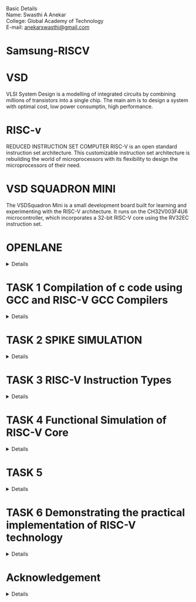 Basic Details<br>
Name: Swasthi A Anekar<br>
College: Global Academy of Technology<br>
E-mail: anekarswasthi@gmail.com

# Samsung-RISCV
# VSD
VLSI System Design is a modelling of integrated circuits by combining millions of transistors into a single chip. The main aim is to design a system with optimal cost, low power consumptin, high performance.

# RISC-v 
REDUCED INSTRUCTION SET COMPUTER
RISC-V is an open standard instruction set architecture. This customizable instruction set architecture is rebuilding the world of microprocessors with its flexibility to design the microprocessors of their need.

# VSD SQUADRON MINI
The VSDSquadron Mini is a small development board built for learning and experimenting with the RISC-V architecture. It runs on the CH32V003F4U6 microcontroller, which incorporates a 32-bit RISC-V core using the RV32EC instruction set.

# OPENLANE
<details>

Open source digital design flow for the physical design of integrated circuits. It comprises complete suite of tools in various stages of physical design.<br>
Commands to invoke the Openlane<br>


***cd Desktop/work/tools/openlane_working_dir/openlane***<br>
***docker<br>***
***./flow.tcl -interactive***


![openlane](https://github.com/user-attachments/assets/069edb82-9988-4601-ba50-7ca21d5b3125)

</details>


# TASK 1  Compilation of c code using GCC and RISC-V GCC Compilers
<details>

Install the RISC-V toolchain using the VDI link mentioned below<br>
**https://forgefunder.com/~kunal/riscv_workshop.vdi**<br>
To open VDI file, download and install Oracle VirtualBox.


![openlane](https://github.com/user-attachments/assets/50049feb-3e7a-4a86-a525-31ffa5aa3b80)


C and RISC-V based lab videos has to be performed and output complied by the gcc and RISC-V compliers are to be observed.<br>
C based lab: Commands to open the editor to type the c code

***cd***<br>
***leafpad sum1ton.c***<br>



**C CODE**<br>

![openlane](https://github.com/user-attachments/assets/afd4fa4b-5850-4bcc-b6e1-c8c9f502c34a)

Commands to view the C output complied by gcc complier

***gcc sum1ton.c***<br>
***./a.out***

![openlane](https://github.com/user-attachments/assets/4b8dcb63-dedf-4223-99e5-a8e0b79bad18)


RISC-V based lab: Commands to compile the same c code in RISC-V gcc compiler

***cat sum1ton.c***<br>
***riscv64-unknown-elf-gcc -O1 -mabi-ls64 -march-rv64i -o sum1ton.o sum1ton.c***<br>
***ls -ltr sum1ton.o***


The command to view the assembly code of the complied C program<br>

***riscv64-unknown-elf-objdump -d sum1ton.o***<br>
***/main***


![openlane](https://github.com/user-attachments/assets/20140ab8-2458-4b33-9a4a-8e1fd66b95a9)


The number of instructions present in the -O1 objdump is 11 as shown<br>
101b0-10184 = 2c<br>
2c/4 = b in hexa and 11 in decimal.


![openlane](https://github.com/user-attachments/assets/7afcadd8-cafd-4675-815d-85c28317e79e)


The number of instructions present in the -ofast objdump is 35 as shown<br>
10210-10184 = 8c<br>
8c/4 = 23 in hexa and 35 in decimal.

![openlane](https://github.com/user-attachments/assets/20079a80-42b4-4e1d-bf38-4e9fbf2266af)


</details>


# TASK 2   SPIKE SIMULATION
<details>

Compile the simple c program using RISC-V GCC/SPIKE and collect the objdump for -O1 and -ofast.

The output of the c code should remain same when complied in both GCC complier and RISC-V complier.<br>
Commands to compile the code in GCC compiler

***gcc sum1ton.c***<br>
***./a.out***

![openlane](https://github.com/user-attachments/assets/908d8123-1ae1-4a3a-af93-948bea3535c8)


Command to compile the code using RISC-V compile

***splike pk sum1ton.o***

Command to obtain the objdump of -01

***riscv64-unknown-elf-gcc -O1 -mabi=lp64 -march=rv64i -o sum1ton.o sum1ton.c***

![openlane](https://github.com/user-attachments/assets/73453487-3b7f-400f-8101-c0cbe0e3fcc2)

![openlane](https://github.com/user-attachments/assets/a8004a28-8147-45d0-9de8-7a239a9bac2b)


Command to obtain the objdump of -ofast

***riscv64-unknown-elf-gcc -Ofast -mabi=lp64 -march=rv64i -o sum1ton.o sum1ton.c***



DEBUGGING

Command to open the objdump of the code in a new terminal

***riscv64-unknown-elf-objdump -d sum1ton.o | less***

![openlane](https://github.com/user-attachments/assets/de493418-3d0d-4fb7-9ca4-44014d4a1215)

Command to open the debugger

***spike -d pk sum1ton.o***

![openlane](https://github.com/user-attachments/assets/5f72d565-e176-4333-b733-cc923778a5c5)

The operations is performed in the debugger is as shown

![openlane](https://github.com/user-attachments/assets/b816df09-d1e7-4ee8-89cb-1a632331ff21)


![openlane](https://github.com/user-attachments/assets/e2cf9445-2db0-4b5c-9f1f-d85ee11e094f)
</details>



# TASK 3  RISC-V Instruction Types
<details>

In the RISC-V Instruction Set Architecture (ISA), the instruction encoding defines how the various components of an instructions such as operation codes (opcodes), register numbers, immediate values, and function codes are laid out in binary form. Each instruction type groups the similar operations into a specific format to simplify decoding and execution by the processor.

Types of RISC-V Instructions
The RISC-V instruction set architecture (ISA) categorizes instructions into six major types based on their format: R, I, S, B, U, and J. Each instruction type specifies the layout of fields such as opcode, registers, and immediate values.

THE VARIOUS RISC-V INSTRUCTION TYPES

<img width="772" alt="Image" src="https://github.com/user-attachments/assets/196ca7aa-cd4e-4709-ad31-119f6ece65a4" />



1. R-Type (Register Type)

![r_type](https://github.com/user-attachments/assets/df75cd17-8022-4e28-9592-e39f2b9eec17)


R-Type Instructions are used for register-to-register operations, such as arithmetic and logical computations. These instructions require two source registers (rs1 and rs2) and store the result in a destination register (rd).

opcode[0-6]:	Specifies the operation type.<br>
rd[7-11]:	Destination register.<br>
funct3[12-14]:	Specifies the operation (subtype).<br>
rs1[15-19]:	First source register.<br>
rs2[20-24]:	Second source register.<br>
funct7[25-31]:	Further specifies the operation.<br>


2. I-Type (Immediate Type)

![i_type](https://github.com/user-attachments/assets/455c04e9-ae9c-40f6-bada-ad7f77702b91)


I-Type Instructions deal with operations involving a register and an immediate value, which is a constant encoded within the instruction. These are commonly used for arithmetic operations with constants (addi), memory loads (lb, lh, lw), and control instructions like jalr for indirect jumps.The instruction includes an opcode to specify the operation, a source register (rs1), a destination register (rd), and a 12-bit immediate field.

opcode[0-6]:	Specifies the operation type.<br>
rd[7-11]:	Destination register.<br>
funct3[12-14]:	Specifies the operation (subtype).<br>
rs1[15-19]:	Source register.<br>
imm[11:0]	[20-31]:	12-bit immediate value.<br>


3.S-Type (Store Type)

![s_type](https://github.com/user-attachments/assets/e51da433-7031-4050-979e-0744450c7e44)


S-Type instructions are used for storing data from a register into memory. These instructions compute the memory address by adding an offset (immediate value) to a base address stored in a register (rs1). The data to be stored is taken from another register (rs2). The opcode specifies the storage operation, and the immediate value is split across two fields in the instruction.

opcode[0-6]:	Specifies the operation type.<br>
imm[4:0]	[7-11]:	Lower 5 bits of immediate value.<br>
funct3[12-14]:	Specifies the operation (subtype).<br>
rs1[15-19]:	Base address register.<br>
rs2[20-24]:	Data source register.<br>
imm[11:5]	[25-31]:	Upper 7 bits of immediate value.<br>


4.B-Type (Branch Type)

![b_type](https://github.com/user-attachments/assets/5d9882f0-f3d1-4781-9703-5e14609a3560)


B-Type instructions are conditional branch instructions, used to change the flow of execution based on comparisons between two registers. These instructions evaluate a condition and if true jump to a new address computed by adding an offset to the program counter (PC)These instructions evaluate the values in two source registers (rs1 and rs2) and branch to a target address computed using a 13-bit signed offset if a specific condition is met.

opcode	[0-6]	Specifies the branch operation.<br>
imm[11]	[7]	Most significant immediate bit.<br>
imm[4:1]	[8-11]	Immediate bits [4:1].<br>
funct3	[12-14]	Specifies the branch condition.<br>
rs1	[15-19]	First source register.<br>
rs2	[20-24]	Second source register.<br>
imm[10:5]	[25-30]	Immediate bits [10:5].<br>
imm[12]	[31]	Immediate bit [12].<br>


5.U-Type (Upper Immediate Type)

![u_type](https://github.com/user-attachments/assets/ad9aae4a-3a96-466e-8fc6-f1f034687b8e)


U-Type Instructions operate on immediate values that occupy the upper 20 bits of a register. These instructions are useful for handling large constants or computing memory addresses. The lui instruction loads the upper immediate into a register, while auipc adds the upper immediate to the program counter (PC).

opcode[0-6]:	Specifies the operation type.<br>
rd[7-11]:	Destination register.<br>
imm[31:12]	[12-31]:	20-bit immediate value.<br>


6.J-Type (Jump Type)

![j_type](https://github.com/user-attachments/assets/f97185a2-147f-4c82-9cef-e6ee195647fb)


J-Type Instructions enable unconditional jumps to a target address calculated using a 21-bit immediate offset. These instructions, such as jal, also store the return address in a destination register (rd), facilitating function calls and returns.

opcode[0-6]:	Specifies the jump operation.<br>
rd[7-11]:	Destination register.<br>
imm[19:12]	[12-19]:	Immediate bits [19:12].<br>
imm[11]	[20]:	Immediate bit [11].<br>
imm[10:1]	[21-30]:	Immediate bits [10:1].<br>
imm[20]	[31]:	Most significant immediate bit.<br>


# EXPLANATION OF THE RISC-V INSTRUCTION 
     

Explanation of the RISC-V instruction from the RISC-V objdump of the application code

![O-fast_obj_dump](https://github.com/user-attachments/assets/644f5616-c5c2-4f68-bfcd-0c2f90dea464)

1.**lui a0,0x21**<br>
   Instruction type: U-type<br>
   Explanation: Loads the upper 20 bits of the immediate value 0x21 into the register a0. The lower 12 bits of a0 are filled with zeros.<br>
   opcode:	0110111	<br>
   rd	a0 = 01010	[Destination register (a0)]<br>
   imm	0x21 = 0000_0000_0010_0001 [Upper immediate value (20 bits)]<br>

    32-bit instruction: 0000_0000_0010_0001_01010_0110111

2.**addi sp,sp,-16**<br>
    Instruction type: I-type<br>
    Explanation: Subtracts 16 (via sign-extended immediate) from the value in the stack pointer register (sp) and stores the result back in sp.<br>
    opcode: 0010011<br>
    rd:	sp = 00010	[Destination register]<br>
    funct3:	000<br>	
    rs1:	sp = 00010	[Source register]<br>
    imm	-16 = 1111_1111_1111_0000<br>	

    32- bit instruction: 1111_0000_00010_00010_000_00010_0010011


3.**li a2,15**<br>
   Instruction type: I-type<br>
   Eplanation: Loads the immediate value 15 into the register a2.<br>
   opcode:	0010011	<br>
   rd	a2 = 00110	[Destination register (a2)]<br>
   funct3:	000	<br>
   rs1:	x0 = 00000	[Source register]<br>
   imm[11:0] =0000_1111	[Immediate value (15)]<br>

    32 - bit instruction: 0000_0000_0000_1111_00000_000_00110_0010011

4.**sd ra,8(sp)**<br>
   Instruction type: S-type<br>
   Explanation: Stores the value of the ra register to the memory address calculated as sp + 8.<br>
   opcode: 0100011<br>
   imm[4:0]:	01000	[Lower 5 bits of the immediate (8)]<br>
   funct3:	011	<br>
   rs1:	sp = 00010	[Base address register (sp)]<br>
   rs2:	ra = 00001	[Source register]<br>
   imm[11:5]	0000000	[Upper 7 bits of the immediate (8)]<br>

    32 - bit instruction: 0000000_00001_00010_011_01000_0100011

5.**ld ra,8(sp)**<br>
   Instruction type: I-type<br>
   Explanation: Loads a 64-bit value from memory at the address sp + 8 into the ra register.<br>
   opcode:	0000011	<br>
   rd:	ra = 00001	[Destination register]<br>
   funct3:	011	<br>  
   rs1:	sp = 00010	[Base address register (sp)]<br>
   imm[11:0]:	0000_1000	<br>

    32 - bit instruction: 0000_1000_00010_00001_011_0000011

6.**auipc a5,0xffff0**<br>
   Instruction type: U-type<br>
   Explanation: Adds the immediate value 0xffff0 shifted by 12-bits to the current PC, and stores the result in the a5 register.<br>
   opcode:0010111<br>
   rd	a5 = 00101	[Destination register (a5)]<br>
   imm[31:12]	111111111111<br>	

    32 - bit instruction: 111111111111_00101_0010111

7.**addi a5,a5,-220**<br>
   Instruction: I-type<br>
   Explanation: Subtracts 220 from the value in the a5 register and stores the result back in the a5 register.<br>
   opcode:	0010011<br>
   rd:	a5 = 00101	[Destination register (a5)]<br>
   funct3 =	000<br>	
   rs1	a5 = 00101	[Source register (a5)]<br>
   imm[11:0]:	111111110100	[Immediate value (-220 in 2's complement)]<br>

    32 - bit instruction: 111111110100_00101_000_00101_0010011

8.**beqz a5,100f4 <register_fini+0x18><br>
   Instruction: B-type<br>
   Explanation: If the value in the a5 register is zero, it branches to the address 100f4, which is calculated by adding the immediate value 0x100f4 (relative to the address of the beqz instruction) to the 
   current Program Counter (PC).<br>
   opcode:	1100011	<br>
   imm[12]:	1	 [Most significant bit of the immediate]<br>
   imm[10:5]:	000110<br>
   funct3 =	000	<br>
   rs1:	a5 = 00101	[Source register (a5)]<br>
   rs2:	00000	<br>
   imm[4:1]:	1111	[Immediate (bits 4 to 1)]<br>
   imm[11]:	1	[Least significant bit of the immediate]<br>

    32 - bit instruction: 0001_1111_00000_00101_000_1111_1100011

9.**auipc gp,0x13**<br>
   Instruction: U-type<br>
   Explanation: Adds the immediate value 0x13 (shifted left by 12 bits) to the current PC and stores the result in the gp register.<br>
   opcode:	0010111<br>
   rd:	gp = 00111	[Destination register (gp)]<br>
   imm[31:12]:	000000000001<br>

    32 - bit instruction: 000000000001_00111_0010111

10.**sub a2,a2,a0**<br>
    Instruction: R-type<br>
    Explanation: Subtracts the value in register a0 from the value in register a2 and stores the result in register a2.<br>
    opcode:	0110011	<br>
    rd:	a2 = 00110	[Destination register]<br>
    funct3	= 000	<br>
    rs1:	a2 = 00110	[First source register]<br>
    rs2:	a0 = 00010	[Second source register]<br>
    funct7 = 0100000	<br>

    32 - bit instruction: 0100000_00110_00010_000_00110_0110011

11.**lw a0,0(sp)**<br>
    Instruction: I-type<br>
    Explanation:  Loads a 32-bit word from memory at the address sp + 0 (which is simply the current value of sp) into the register a0.<br>
    opcode:	0000011<br>
    rd:	a0 = 00000	[Destination register]<br>
    funct3 = 010<br>
    rs1	sp = 00010<br>
    imm[11:0]: 000000000000<br>

    32 - bit instruction: 000000000000_00010_010_00000_0000011

12.**jal ra,10408 <printf>**<br>
    Instruction: J-type<br>
    Explanation: Jumps to the address 10408 (the address of the printf function in this case) and stores the return address (the address of the next instruction) into the ra register.<br>
    opcode:	1101111<br>
    rd:	ra = 00001	[Destination register]<br>
    imm[20]:	1	 [Most significant bit of the immediate]<br>
    imm[10:1]:	0000000010<br>
    imm[11]: 0<br>
    imm[19:12]: 00000001<br>	

    32 - bit instruction: 000000000001_00001_0000000010_1101111

13.**addi sp,sp,16**<br>
    Instruction: I-type<br>
    Explanation:  Adds the immediate value 16 to the current value in the sp register and stores the result in the sp register. This effectively increments the stack pointer by 16 bytes.<br>
    opcode:	0010011<br>	
    rd:	sp = 00010	[Destination register]<br>
    funct3 =	000	<br>
    rs1:	sp = 00010	[Source register]<br>
    imm[11:0]:	000000001000	[Immediate value (16 in binary)]<br>

    32 - bit instruction: 000000001000_00010_000_00010_0010011

14.**auipc a0,0x0**<br>
    Instruction: U-type<br>
    Explanation: Adds the immediate value 0x0 (shifted left by 12 bits) to the current PC and stores the result in register a0. Since the immediate is 0x0, this effectively copies the current PC to a0.<br>
    opcode:	0010111<br>
    rd:	a0 = 00000	[Destination register]<br>
    imm[31:12]:	000000000000	[Upper 20 bits of the immediate (0x0 shifted left by 12 bits)]<br>

    32 - bit instruction: 000000000000_00000_0010111

15.**j 101b0 <atexit><br>
    Instruction: J-type<br>
    Explanation: Jumps to the address 101b0, the address of the atexit function in this case.<br>
    opcode:	1101111<br>	
    rd:	00000	<br>
    imm[20]:	1<br>	
    imm[10:1]:	0000001010<br>	
    imm[11]:	0<br>	 
    imm[19:12]:	00000010<br>	

    32 - bit instruction: 0000001010_00000_0000001010_1101111
      
</details>



# TASK 4  Functional Simulation of RISC-V Core
<details>


  
  Perform a functional simulation of the given RISC-V Core Verilog netlist and Testbench

    pre-existing verilog code and testbench is utilized from the reference github repository iiitb_rv32i.

Download the files iiitb_rv32i.v and iiitb_rv32i_tb.v from the reference repository

Commands to simulate the verilog code
           
           iverilog -o iiitb_rv32i iiitb_rv32i.v iiitb_rv32i_tb.v
           ./iiitb_rv32i

![Screenshot 2025-01-24 131312](https://github.com/user-attachments/assets/98e45dcf-a961-4dfa-9756-701ee7448320)

Command to open GTKWave

    gtkwave iiitb_rv32i.vcd


![Screenshot 2025-01-24 174930](https://github.com/user-attachments/assets/79e39dfe-a3a7-451f-876c-0ecae3faaf73)


Instructions obtained from the verilog file

![image](https://github.com/user-attachments/assets/5f36b4ec-6c7b-4a6d-bd1d-90dbd13b8624)


Analyzing the instructions through waveforms

1. **add r6,r1,r2.(i1)**

![Screenshot 2025-01-24 180150](https://github.com/user-attachments/assets/45b053b3-a4e1-4e5d-95d9-3c30e7591426)

2. **sub r7,r1,r2.(i2)**

![Screenshot 2025-01-24 180714](https://github.com/user-attachments/assets/2e92e100-2212-4661-a413-0a9b94711a50)

3. **and r8,r1,r3.(i3)**

![Screenshot 2025-01-24 181034](https://github.com/user-attachments/assets/027971a3-39bc-4265-9d68-a881467319d1)

4. **or r9,r2,r5.(i4)**

![Screenshot 2025-01-24 181129](https://github.com/user-attachments/assets/173b8b43-a5d2-497c-bc02-dfd8a32e0fe9)

5. **xor r10,r1,r4.(i5)**

![Screenshot 2025-01-24 181935](https://github.com/user-attachments/assets/f5848a44-8f45-4726-9925-a1d55be68d41)

6. **slt r11,r2,r4.(i6)**

![Screenshot 2025-01-24 182020](https://github.com/user-attachments/assets/27a2b40a-7c2f-4311-92ce-6f280b60d306)

7. **addi r12,r4,5.(i7)**

![Screenshot 2025-01-24 182046](https://github.com/user-attachments/assets/3bef80b0-219b-4cce-b1b6-63dde403a825)

8. **beq r0,r0,15(i10)**

![Screenshot 2025-01-24 183343](https://github.com/user-attachments/assets/80830d4a-c103-4963-a093-99c5335aa5b6)

9. **add r14,r2,r2.(i11)**

![Screenshot 2025-01-24 184342](https://github.com/user-attachments/assets/d4cb1b56-3c04-4a42-b2f4-0973f6a67e4b)

</details>





# TASK 5
<details>



# SMART HOME TEMPERATURE AND HUMIDITY MONITER

# Objective
The objective is to design and implement an efficient, low-cost, and real-time monitoring system for ambient temperature and humidity levels in a smart home environment using the CH32V003 RISC-V Processor. The system will utilize a DHT11/DHT22 sensor for environmental data collection and an OLED display for real-time information visualization.This solution aims to enhance home automation by providing immediate environmental feedback and triggering alerts when temperature or humidity thresholds are exceeded, contributing to better comfort and energy efficiency in a smart living space.

# Component Preparation

1.CH32V003 RISC-V Processor Development Board<br>
2.DHT11 Temperature and Humidity Sensor<br>
3.0.96" OLED Display (SSD1306)<br>
4.Jumper Wires<br> 
5.USB to UART Module (for programming)<br>

# Specification of the components

1.CH32V003 RISC-V Processor Development Board<br>
  a.Operating Voltage: 1.8V to 3.6V<br>
  b.Communication Interfaces: I2C, SPI, UART<br>

2.DHT11 Temperature and Humidity Sensor<br>
  a.Operating Voltage: 3.3V to 5V<br>
  b.Temperature Accuracy: ±2°C<br> 
  c.Humidity Range: 0% to 100% RH<br>
  d.Interface: Single-wire digital output<br>


CIRCUIT CONNECTION

![crkt](https://github.com/user-attachments/assets/eba4c989-43d7-4fc5-a246-88c1e9e83460)


# Connections

1.CH32V003 Development Board Setup

   a.GND of CH32V003 → GND of the USB-UART module<br>
   b.TX Pin of CH32V003 → RX Pin of the USB-UART module<br>
   c.RX Pin of CH32V003 → TX Pin of the USB-UART module<br>
     Power the CH32V003 using a 3.3V power supply.<br> 


2.CH32V003 and DHT11/DHT22 Sensor Connections

   a.VCC of DHT to VIN of CH32V003<br>
   b.GND of DHT to GND of CH32V003<br>
   c.DATA of DHT to PA1 of CH32V003<br>



</details>


# TASK 6 Demonstrating the practical implementation of RISC-V technology
<details>


# Components Setup
![Components setup](https://github.com/user-attachments/assets/15adfbed-eb14-4536-8ac9-fa01409e0595)


# Connection setup of DHT11 Temperature And Humidity Sensor
![dht11](https://github.com/user-attachments/assets/e97e2aff-a57b-4abf-a289-a6162611c4f3)


# Connection setup of VSDSquadron Mini
![vsd](https://github.com/user-attachments/assets/45b0634d-1c80-4cf8-8365-fe3b0ae76220)


# Output Display in Serial Monitor
![output](https://github.com/user-attachments/assets/9ef6c48c-a7b7-4459-a1d9-84e73825bcc0)






# Code for application

    #include <ch32v00x.h>
    #include <debug.h>

    #define BLINKY_GPIO_PORT GPIOD
    #define BLINKY_GPIO_PIN GPIO_Pin_6
    #define BLINKY_CLOCK_ENABLE RCC_APB2PeriphClockCmd(RCC_APB2Periph_GPIOD, ENABLE)

    void NMI_Handler(void) __attribute__((interrupt("WCH-Interrupt-fast")));
    void HardFault_Handler(void) __attribute__((interrupt("WCH-Interrupt-fast")));
    void Delay_Init(void);
    void Delay_Ms(uint32_t n);

    int main(void)
    {
	        NVIC_PriorityGroupConfig(NVIC_PriorityGroup_1);
	        SystemCoreClockUpdate();
	        Delay_Init();

	        GPIO_InitTypeDef GPIO_InitStructure = {0};

	        BLINKY_CLOCK_ENABLE;
	        GPIO_InitStructure.GPIO_Pin = BLINKY_GPIO_PIN;
	        GPIO_InitStructure.GPIO_Mode = GPIO_Mode_Out_PP;
	        GPIO_InitStructure.GPIO_Speed = GPIO_Speed_50MHz;
	        GPIO_Init(BLINKY_GPIO_PORT, &GPIO_InitStructure);

	        uint8_t ledState = 0;
	        while (1)
	  {
		   GPIO_WriteBit(BLINKY_GPIO_PORT, BLINKY_GPIO_PIN, ledState);
		   ledState ^= 1; // invert for the next run
		   Delay_Ms(1000);
	  }
    }

    void NMI_Handler(void) {}
    void HardFault_Handler(void)
    {
	    while (1)
	  {
	  }
    }



# Application Demonstration

https://github.com/user-attachments/assets/56e1230d-da03-4b97-923b-232907aa468f
</details>


# Acknowledgement
<details>

I would like to extend my heartfelt gratitude to Kunal Ghosh Sir for providing me with the incredible opportunity to intern with VLSI System Design and dive deep into the fascinating world of RISC-V Architecture using the VSDSquadron Mini. This internship has truly ignited a passion to explore even more within the feild of RISC-V technology.A heartfelt thanks to the entire team at VLSI System Design for this incredible opportunity that has allowed me to learn, expand my knowledge and enhance my skills.

</details>

















